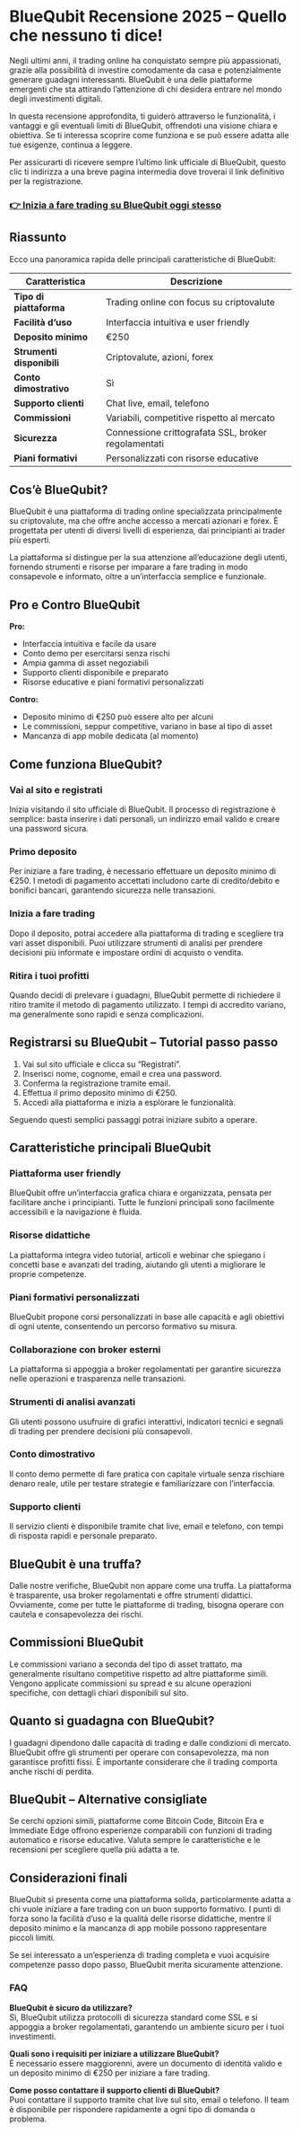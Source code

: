 # BlueQubit Recensione 2025 – Quello che nessuno ti dice!
 

Negli ultimi anni, il trading online ha conquistato sempre più appassionati, grazie alla possibilità di investire comodamente da casa e potenzialmente generare guadagni interessanti. BlueQubit è una delle piattaforme emergenti che sta attirando l’attenzione di chi desidera entrare nel mondo degli investimenti digitali. 

In questa recensione approfondita, ti guiderò attraverso le funzionalità, i vantaggi e gli eventuali limiti di BlueQubit, offrendoti una visione chiara e obiettiva. Se ti interessa scoprire come funziona e se può essere adatta alle tue esigenze, continua a leggere.

Per assicurarti di ricevere sempre l’ultimo link ufficiale di BlueQubit, questo clic ti indirizza a una breve pagina intermedia dove troverai il link definitivo per la registrazione.

### [👉 Inizia a fare trading su BlueQubit oggi stesso](https://github.com/BruceWynn5241/gulp/blob/master/432it.md)
## Riassunto

Ecco una panoramica rapida delle principali caratteristiche di BlueQubit:

| Caratteristica              | Descrizione                                  |
|----------------------------|----------------------------------------------|
| **Tipo di piattaforma**     | Trading online con focus su criptovalute     |
| **Facilità d’uso**          | Interfaccia intuitiva e user friendly         |
| **Deposito minimo**         | €250                                          |
| **Strumenti disponibili**   | Criptovalute, azioni, forex                    |
| **Conto dimostrativo**      | Sì                                            |
| **Supporto clienti**        | Chat live, email, telefono                      |
| **Commissioni**             | Variabili, competitive rispetto al mercato    |
| **Sicurezza**               | Connessione crittografata SSL, broker regolamentati |
| **Piani formativi**         | Personalizzati con risorse educative          |

## Cos’è BlueQubit?

BlueQubit è una piattaforma di trading online specializzata principalmente su criptovalute, ma che offre anche accesso a mercati azionari e forex. È progettata per utenti di diversi livelli di esperienza, dai principianti ai trader più esperti.

La piattaforma si distingue per la sua attenzione all’educazione degli utenti, fornendo strumenti e risorse per imparare a fare trading in modo consapevole e informato, oltre a un’interfaccia semplice e funzionale.

## Pro e Contro BlueQubit

**Pro:**
- Interfaccia intuitiva e facile da usare
- Conto demo per esercitarsi senza rischi
- Ampia gamma di asset negoziabili
- Supporto clienti disponibile e preparato
- Risorse educative e piani formativi personalizzati

**Contro:**
- Deposito minimo di €250 può essere alto per alcuni
- Le commissioni, seppur competitive, variano in base al tipo di asset
- Mancanza di app mobile dedicata (al momento)

## Come funziona BlueQubit?

### Vai al sito e registrati

Inizia visitando il sito ufficiale di BlueQubit. Il processo di registrazione è semplice: basta inserire i dati personali, un indirizzo email valido e creare una password sicura. 

### Primo deposito

Per iniziare a fare trading, è necessario effettuare un deposito minimo di €250. I metodi di pagamento accettati includono carte di credito/debito e bonifici bancari, garantendo sicurezza nelle transazioni.

### Inizia a fare trading

Dopo il deposito, potrai accedere alla piattaforma di trading e scegliere tra vari asset disponibili. Puoi utilizzare strumenti di analisi per prendere decisioni più informate e impostare ordini di acquisto o vendita.

### Ritira i tuoi profitti

Quando decidi di prelevare i guadagni, BlueQubit permette di richiedere il ritiro tramite il metodo di pagamento utilizzato. I tempi di accredito variano, ma generalmente sono rapidi e senza complicazioni.

## Registrarsi su BlueQubit – Tutorial passo passo

1. Vai sul sito ufficiale e clicca su “Registrati”.
2. Inserisci nome, cognome, email e crea una password.
3. Conferma la registrazione tramite email.
4. Effettua il primo deposito minimo di €250.
5. Accedi alla piattaforma e inizia a esplorare le funzionalità.

Seguendo questi semplici passaggi potrai iniziare subito a operare.

## Caratteristiche principali BlueQubit

### Piattaforma user friendly

BlueQubit offre un’interfaccia grafica chiara e organizzata, pensata per facilitare anche i principianti. Tutte le funzioni principali sono facilmente accessibili e la navigazione è fluida.

### Risorse didattiche

La piattaforma integra video tutorial, articoli e webinar che spiegano i concetti base e avanzati del trading, aiutando gli utenti a migliorare le proprie competenze.

### Piani formativi personalizzati

BlueQubit propone corsi personalizzati in base alle capacità e agli obiettivi di ogni utente, consentendo un percorso formativo su misura.

### Collaborazione con broker esterni

La piattaforma si appoggia a broker regolamentati per garantire sicurezza nelle operazioni e trasparenza nelle transazioni.

### Strumenti di analisi avanzati

Gli utenti possono usufruire di grafici interattivi, indicatori tecnici e segnali di trading per prendere decisioni più consapevoli.

### Conto dimostrativo

Il conto demo permette di fare pratica con capitale virtuale senza rischiare denaro reale, utile per testare strategie e familiarizzare con l’interfaccia.

### Supporto clienti

Il servizio clienti è disponibile tramite chat live, email e telefono, con tempi di risposta rapidi e personale preparato.

## BlueQubit è una truffa?

Dalle nostre verifiche, BlueQubit non appare come una truffa. La piattaforma è trasparente, usa broker regolamentati e offre strumenti didattici. Ovviamente, come per tutte le piattaforme di trading, bisogna operare con cautela e consapevolezza dei rischi.

## Commissioni BlueQubit

Le commissioni variano a seconda del tipo di asset trattato, ma generalmente risultano competitive rispetto ad altre piattaforme simili. Vengono applicate commissioni su spread e su alcune operazioni specifiche, con dettagli chiari disponibili sul sito.

## Quanto si guadagna con BlueQubit?

I guadagni dipendono dalle capacità di trading e dalle condizioni di mercato. BlueQubit offre gli strumenti per operare con consapevolezza, ma non garantisce profitti fissi. È importante considerare che il trading comporta anche rischi di perdita.

## BlueQubit – Alternative consigliate

Se cerchi opzioni simili, piattaforme come Bitcoin Code, Bitcoin Era e Immediate Edge offrono esperienze comparabili con funzioni di trading automatico e risorse educative. Valuta sempre le caratteristiche e le recensioni per scegliere quella più adatta a te.

## Considerazioni finali

BlueQubit si presenta come una piattaforma solida, particolarmente adatta a chi vuole iniziare a fare trading con un buon supporto formativo. I punti di forza sono la facilità d’uso e la qualità delle risorse didattiche, mentre il deposito minimo e la mancanza di app mobile possono rappresentare piccoli limiti.

Se sei interessato a un’esperienza di trading completa e vuoi acquisire competenze passo dopo passo, BlueQubit merita sicuramente attenzione.

### FAQ

**BlueQubit è sicuro da utilizzare?**  
Sì, BlueQubit utilizza protocolli di sicurezza standard come SSL e si appoggia a broker regolamentati, garantendo un ambiente sicuro per i tuoi investimenti.

**Quali sono i requisiti per iniziare a utilizzare BlueQubit?**  
È necessario essere maggiorenni, avere un documento di identità valido e un deposito minimo di €250 per iniziare a fare trading.

**Come posso contattare il supporto clienti di BlueQubit?**  
Puoi contattare il supporto tramite chat live sul sito, email o telefono. Il team è disponibile per rispondere rapidamente a ogni tipo di domanda o problema.